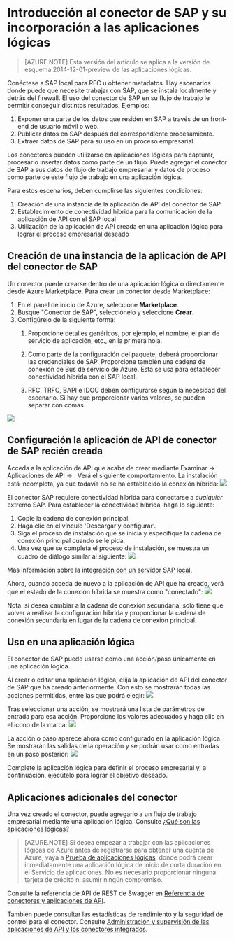 <properties
   pageTitle="Uso del conector de SAP en Aplicaciones lógicas | Servicio de aplicaciones de Microsoft Azure"
   description="Creación y configuración del conector de SAP o la aplicación de API y su uso en una aplicación lógica en Servicio de aplicaciones de Azure"
   services="app-service\logic"
   documentationCenter=".net,nodejs,java"
   authors="harishkragarwal"
   manager="erikre"
   editor=""/>

<tags
   ms.service="app-service-logic"
   ms.devlang="multiple"
   ms.topic="article"
   ms.tgt_pltfrm="na"
   ms.workload="integration"
   ms.date="02/18/2016"
   ms.author="sameerch"/>


# Introducción al conector de SAP y su incorporación a las aplicaciones lógicas
>[AZURE.NOTE] Esta versión del artículo se aplica a la versión de esquema 2014-12-01-preview de las aplicaciones lógicas.

Conéctese a SAP local para RFC u obtener metadatos. Hay escenarios donde puede que necesite trabajar con SAP, que se instala localmente y detrás del firewall. El uso del conector de SAP en su flujo de trabajo le permitir conseguir distintos resultados. Ejemplos:

1.	Exponer una parte de los datos que residen en SAP a través de un front-end de usuario móvil o web.
2.	Publicar datos en SAP después del correspondiente procesamiento.
3.	Extraer datos de SAP para su uso en un proceso empresarial.

Los conectores pueden utilizarse en aplicaciones lógicas para capturar, procesar o insertar datos como parte de un flujo. Puede agregar el conector de SAP a sus datos de flujo de trabajo empresarial y datos de proceso como parte de este flujo de trabajo en una aplicación lógica.


Para estos escenarios, deben cumplirse las siguientes condiciones:

1. Creación de una instancia de la aplicación de API del conector de SAP
2. Establecimiento de conectividad híbrida para la comunicación de la aplicación de API con el SAP local
3. Utilización de la aplicación de API creada en una aplicación lógica para lograr el proceso empresarial deseado


## Creación de una instancia de la aplicación de API del conector de SAP ##

Un conector puede crearse dentro de una aplicación lógica o directamente desde Azure Marketplace. Para crear un conector desde Marketplace:

1. En el panel de inicio de Azure, seleccione **Marketplace**.
2. Busque "Conector de SAP", selecciónelo y seleccione **Crear**.
3. Configúrelo de la siguiente forma:
	1. Proporcione detalles genéricos, por ejemplo, el nombre, el plan de servicio de aplicación, etc., en la primera hoja.

	2. Como parte de la configuración del paquete, deberá proporcionar las credenciales de SAP. Proporcione también una cadena de conexión de Bus de servicio de Azure. Esta se usa para establecer conectividad híbrida con el SAP local.

	3. RFC, TRFC, BAPI e IDOC deben configurarse según la necesidad del escenario. Si hay que proporcionar varios valores, se pueden separar con comas.

![][1]

## Configuración la aplicación de API de conector de SAP recién creada ##

Acceda a la aplicación de API que acaba de crear mediante Examinar -> Aplicaciones de API -> <Name of the API App just created>. Verá el siguiente comportamiento. La instalación está incompleta, ya que todavía no se ha establecido la conexión híbrida: ![][2]

El conector SAP requiere conectividad híbrida para conectarse a *cualquier* extremo SAP. Para establecer la conectividad híbrida, haga lo siguiente:

1. Copie la cadena de conexión principal.
2. Haga clic en el vínculo 'Descargar y configurar’.
3. Siga el proceso de instalación que se inicia y especifique la cadena de conexión principal cuando se le pida.
4. Una vez que se completa el proceso de instalación, se muestra un cuadro de diálogo similar al siguiente: ![][3]

Más información sobre la [integración con un servidor SAP local](app-service-logic-integrate-with-an-on-premise-sap-server.md).

Ahora, cuando acceda de nuevo a la aplicación de API que ha creado, verá que el estado de la conexión híbrida se muestra como "conectado": ![][4]

Nota: si desea cambiar a la cadena de conexión secundaria, solo tiene que volver a realizar la configuración híbrida y proporcionar la cadena de conexión secundaria en lugar de la cadena de conexión principal.

## Uso en una aplicación lógica ##

El conector de SAP puede usarse como una acción/paso únicamente en una aplicación lógica.

Al crear o editar una aplicación lógica, elija la aplicación de API del conector de SAP que ha creado anteriormente. Con esto se mostrarán todas las acciones permitidas, entre las que podrá elegir: ![][5]

Tras seleccionar una acción, se mostrará una lista de parámetros de entrada para esa acción. Proporcione los valores adecuados y haga clic en el icono de la marca: ![][6]

La acción o paso aparece ahora como configurado en la aplicación lógica. Se mostrarán las salidas de la operación y se podrán usar como entradas en un paso posterior: ![][7]

Complete la aplicación lógica para definir el proceso empresarial y, a continuación, ejecútelo para lograr el objetivo deseado.

## Aplicaciones adicionales del conector
Una vez creado el conector, puede agregarlo a un flujo de trabajo empresarial mediante una aplicación lógica. Consulte [¿Qué son las aplicaciones lógicas?](app-service-logic-what-are-logic-apps.md)

>[AZURE.NOTE] Si desea empezar a trabajar con las aplicaciones lógicas de Azure antes de registrarse para obtener una cuenta de Azure, vaya a [Prueba de aplicaciones lógicas](https://tryappservice.azure.com/?appservice=logic), donde podrá crear inmediatamente una aplicación lógica de inicio de corta duración en el Servicio de aplicaciones. No es necesario proporcionar ninguna tarjeta de crédito ni asumir ningún compromiso.

Consulte la referencia de API de REST de Swagger en [Referencia de conectores y aplicaciones de API](http://go.microsoft.com/fwlink/p/?LinkId=529766).

También puede consultar las estadísticas de rendimiento y la seguridad de control para el conector. Consulte [Administración y supervisión de las aplicaciones de API y los conectores integrados](app-service-logic-monitor-your-connectors.md).

<!--Image references-->
[1]: ./media/app-service-logic-connector-sap/Create.jpg
[2]: ./media/app-service-logic-connector-sap/BrowseSetupIncomplete.jpg
[3]: ./media/app-service-logic-connector-sap/HybridSetup.jpg
[4]: ./media/app-service-logic-connector-sap/BrowseSetupComplete.jpg
[5]: ./media/app-service-logic-connector-sap/LogicApp1.jpg
[6]: ./media/app-service-logic-connector-sap/LogicApp2.jpg
[7]: ./media/app-service-logic-connector-sap/LogicApp3.jpg

<!---HONumber=AcomDC_0224_2016-->